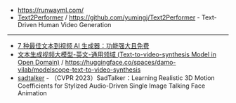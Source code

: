 - https://runwayml.com/
- [Text2Performer](https://yumingj.github.io/projects/Text2Performer.html) / https://github.com/yumingj/Text2Performer - Text-Driven Human Video Generation

---

- [7 种最佳文本到视频 AI 生成器：功能强大且免费](https://mpost.io/zh-CN/7-best-text-to-video-ai-generators-powerful-and-free/)
- [文本生成视频大模型-英文-通用领域 (Text-to-video-synthesis Model in Open Domain)](https://modelscope.cn/models/damo/text-to-video-synthesis/summary) / https://huggingface.co/spaces/damo-vilab/modelscope-text-to-video-synthesis
- [sadtalker](https://github.com/winfredy/sadtalker) - （CVPR 2023）SadTalker：Learning Realistic 3D Motion Coefficients for Stylized Audio-Driven Single Image Talking Face Animation
